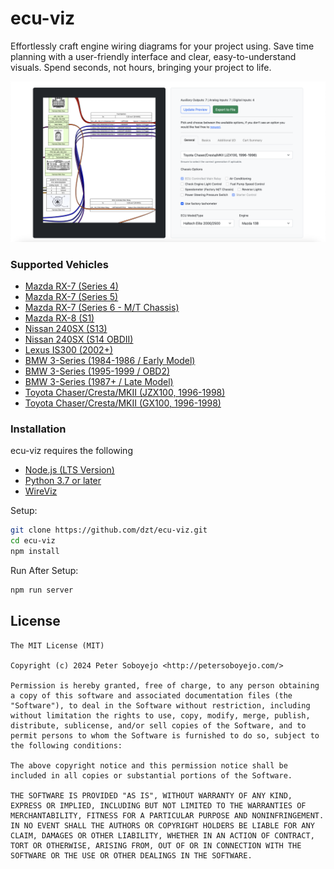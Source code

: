 # ecu-viz

Effortlessly craft engine wiring diagrams for your project using. Save time planning with a user-friendly interface and clear, easy-to-understand visuals. Spend seconds, not hours, bringing your project to life.

![Preview](./docs//images/git-preview.png)

### Supported Vehicles
- [Mazda RX-7 (Series 4)](https://github.com/dzt/ecu-viz/tree/main/pinout_data/chassis/fc_s4)
- [Mazda RX-7 (Series 5)](https://github.com/dzt/ecu-viz/tree/main/pinout_data/chassis/fc_s5)
- [Mazda RX-7 (Series 6 - M/T Chassis)](https://github.com/dzt/ecu-viz/tree/main/pinout_data/chassis/fd_s6)
- [Mazda RX-8 (S1)](https://github.com/dzt/ecu-viz/tree/main/pinout_data/chassis/rx8_s1)
- [Nissan 240SX (S13)](https://github.com/dzt/ecu-viz/tree/main/pinout_data/chassis/s13)
- [Nissan 240SX (S14 OBDII)](https://github.com/dzt/ecu-viz/tree/main/pinout_data/chassis/s14)
- [Lexus IS300 (2002+)](https://github.com/dzt/ecu-viz/tree/main/pinout_data/chassis/is300_2002+)
- [BMW 3-Series (1984-1986 / Early Model)](https://github.com/dzt/ecu-viz/tree/main/pinout_data/chassis/e30)
- [BMW 3-Series (1995-1999 / OBD2)](https://github.com/dzt/ecu-viz/tree/main/pinout_data/chassis/e36)
- [BMW 3-Series (1987+ / Late Model)](https://github.com/dzt/ecu-viz/tree/main/pinout_data/chassis/e36)
- [Toyota Chaser/Cresta/MKII (JZX100, 1996-1998)](https://github.com/dzt/ecu-viz/tree/main/pinout_data/chassis/jzx100)
- [Toyota Chaser/Cresta/MKII (GX100, 1996-1998)](https://github.com/dzt/ecu-viz/tree/main/pinout_data/chassis/gx100)


### Installation

ecu-viz requires the following
- [Node.js (LTS Version)](http://nodejs.org/)
- [Python 3.7 or later](https://www.python.org/downloads/)
- [WireViz](https://github.com/wireviz/WireViz)

Setup:

```sh
git clone https://github.com/dzt/ecu-viz.git
cd ecu-viz
npm install
```

Run After Setup:

```sh
npm run server
```

## License

```
The MIT License (MIT)

Copyright (c) 2024 Peter Soboyejo <http://petersoboyejo.com/>

Permission is hereby granted, free of charge, to any person obtaining a copy of this software and associated documentation files (the "Software"), to deal in the Software without restriction, including without limitation the rights to use, copy, modify, merge, publish, distribute, sublicense, and/or sell copies of the Software, and to permit persons to whom the Software is furnished to do so, subject to the following conditions:

The above copyright notice and this permission notice shall be included in all copies or substantial portions of the Software.

THE SOFTWARE IS PROVIDED "AS IS", WITHOUT WARRANTY OF ANY KIND, EXPRESS OR IMPLIED, INCLUDING BUT NOT LIMITED TO THE WARRANTIES OF MERCHANTABILITY, FITNESS FOR A PARTICULAR PURPOSE AND NONINFRINGEMENT. IN NO EVENT SHALL THE AUTHORS OR COPYRIGHT HOLDERS BE LIABLE FOR ANY CLAIM, DAMAGES OR OTHER LIABILITY, WHETHER IN AN ACTION OF CONTRACT, TORT OR OTHERWISE, ARISING FROM, OUT OF OR IN CONNECTION WITH THE SOFTWARE OR THE USE OR OTHER DEALINGS IN THE SOFTWARE.
```